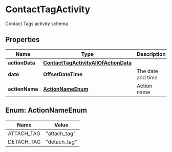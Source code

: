 

# ContactTagActivity

Contact Tags activity schema

## Properties

| Name | Type | Description | Notes |
|------------ | ------------- | ------------- | -------------|
|**actionData** | [**ContactTagActivityAllOfActionData**](ContactTagActivityAllOfActionData.md) |  |  [optional] |
|**date** | **OffsetDateTime** | The date and time |  [optional] |
|**actionName** | [**ActionNameEnum**](#ActionNameEnum) | Action name |  [optional] |



## Enum: ActionNameEnum

| Name | Value |
|---- | -----|
| ATTACH_TAG | &quot;attach_tag&quot; |
| DETACH_TAG | &quot;detach_tag&quot; |



